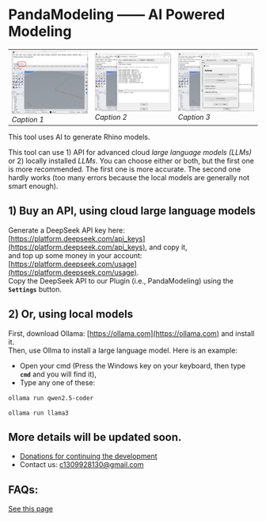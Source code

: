 # PandaModeling —— AI Powered Modeling

<div align="center">
  <table>
    <tr>
      <!-- Image 1 -->
      <td>
        <img src="tu_pian_1.png" alt="Image 1" width="400"/><br>
        <em>Caption 1</em>
      </td>
      <!-- Image 2 -->
      <td>
        <img src="tu_pian_2.png" alt="Image 2" width="400"/><br>
        <em>Caption 2</em>
      </td>
      <!-- Image 3 -->
      <td>
        <img src="tu_pian_3.png" alt="Image 3" width="400"/><br>
        <em>Caption 3</em>
      </td>
    </tr>
  </table>
</div>

This tool uses AI to generate Rhino models.

This tool can use 1) API for advanced cloud _large language models (LLMs)_ or 2) locally installed _LLMs_. You can choose either or both, but the first one is more recommended. The first one is more accurate. The second one hardly works (too many errors because the local models are generally not smart enough).

## 1) Buy an API, using cloud large language models
Generate a DeepSeek API key here: [https://platform.deepseek.com/api_keys](https://platform.deepseek.com/api_keys), and copy it,   
and top up some money in your account: [https://platform.deepseek.com/usage](https://platform.deepseek.com/usage).  
Copy the DeepSeek API to our Plugin (i.e., PandaModeling) using the **`Settings`** button.

## 2) Or, using local models
First, download Ollama: [https://ollama.com](https://ollama.com) and install it.  
Then, use Ollma to install a large language model. Here is an example:

- Open your cmd (Press the Windows key on your keyboard, then type **`cmd`** and you will find it), 
- Type any one of these: 

```shell
ollama run qwen2.5-coder
```
```shell
ollama run llama3
```

## More details will be updated soon.

- [Donations for continuing the development](https://github.com/1309928130/donation/tree/main)
- Contact us: c1309928130@gmail.com

## FAQs:
[See this page](https://github.com/1309928130/donation/blob/main/FAQs.md)


